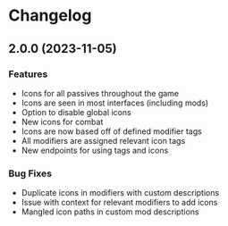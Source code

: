 # Changelog

## 2.0.0 (2023-11-05)

### Features

- Icons for all passives throughout the game 
- Icons are seen in most interfaces (including mods)
- Option to disable global icons
- New icons for combat 
- Icons are now based off of defined modifier tags 
- All modifiers are assigned relevant icon tags 
- New endpoints for using tags and icons 

### Bug Fixes

- Duplicate icons in modifiers with custom descriptions 
- Issue with context for relevant modifiers to add icons 
- Mangled icon paths in custom mod descriptions 
